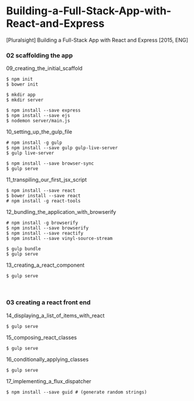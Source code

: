 # Building-a-Full-Stack-App-with-React-and-Express
[Pluralsight] Building a Full-Stack App with React and Express [2015, ENG]



### 02 scaffolding the app

09_creating_the_initial_scaffold

    $ npm init
    $ bower init

    $ mkdir app
    $ mkdir server

    $ npm install --save express
    $ npm install --save ejs
    $ nodemon server/main.js



10_setting_up_the_gulp_file

    # npm install -g gulp
    $ npm install --save gulp gulp-live-server
    $ gulp live-server

    $ npm install --save browser-sync
    $ gulp serve


11_transpiling_our_first_jsx_script

    $ npm install --save react
    $ bower install --save react
    # npm install -g react-tools

12_bundling_the_application_with_browserify

    # npm install -g browserify
    $ npm install --save browserify
    $ npm install --save reactify
    $ npm install --save vinyl-source-stream

    $ gulp bundle
    $ gulp serve

13_creating_a_react_component

    $ gulp serve

<br/>

### 03 creating a react front end

14_displaying_a_list_of_items_with_react

    $ gulp serve

15_composing_react_classes

    $ gulp serve

16_conditionally_applying_classes

    $ gulp serve

17_implementing_a_flux_dispatcher

    $ npm install --save guid # (generate random strings)
